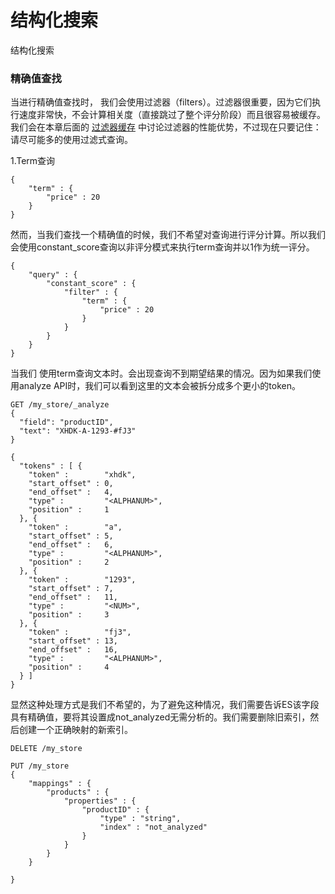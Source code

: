 # 结构化搜索



结构化搜索  


### 精确值查找

当进行精确值查找时， 我们会使用过滤器（filters）。过滤器很重要，因为它们执行速度非常快，不会计算相关度（直接跳过了整个评分阶段）而且很容易被缓存。我们会在本章后面的 [过滤器缓存](https://elasticsearch.cn/book/elasticsearch_definitive_guide_2.x/filter-caching.html) 中讨论过滤器的性能优势，不过现在只要记住：请尽可能多的使用过滤式查询。

1.Term查询

```text
{
    "term" : {
        "price" : 20
    }
}
```

然而，当我们查找一个精确值的时候，我们不希望对查询进行评分计算。所以我们会使用constant\_score查询以非评分模式来执行term查询并以1作为统一评分。

```text
{
    "query" : {
        "constant_score" : { 
            "filter" : {
                "term" : { 
                    "price" : 20
                }
            }
        }
    }
}
```

  
当我们 使用term查询文本时。会出现查询不到期望结果的情况。因为如果我们使用analyze API时，我们可以看到这里的文本会被拆分成多个更小的token。

```text
GET /my_store/_analyze
{
  "field": "productID",
  "text": "XHDK-A-1293-#fJ3"
}
```



```text
{
  "tokens" : [ {
    "token" :        "xhdk",
    "start_offset" : 0,
    "end_offset" :   4,
    "type" :         "<ALPHANUM>",
    "position" :     1
  }, {
    "token" :        "a",
    "start_offset" : 5,
    "end_offset" :   6,
    "type" :         "<ALPHANUM>",
    "position" :     2
  }, {
    "token" :        "1293",
    "start_offset" : 7,
    "end_offset" :   11,
    "type" :         "<NUM>",
    "position" :     3
  }, {
    "token" :        "fj3",
    "start_offset" : 13,
    "end_offset" :   16,
    "type" :         "<ALPHANUM>",
    "position" :     4
  } ]
}
```

显然这种处理方式是我们不希望的，为了避免这种情况，我们需要告诉ES该字段具有精确值，要将其设置成not\_analyzed无需分析的。我们需要删除旧索引，然后创建一个正确映射的新索引。

```text
DELETE /my_store 

PUT /my_store 
{
    "mappings" : {
        "products" : {
            "properties" : {
                "productID" : {
                    "type" : "string",
                    "index" : "not_analyzed" 
                }
            }
        }
    }

}
```

